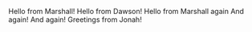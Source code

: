Hello from Marshall!
Hello from Dawson!
Hello from Marshall again
And again!
And again!
Greetings from Jonah!
